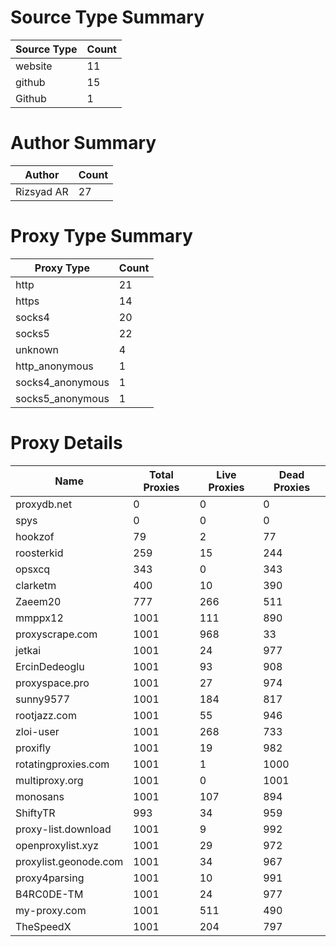 # Source Type Summary

| Source Type | Count |
|-------------|-------|
| website | 11 |
| github | 15 |
| Github | 1 |


# Author Summary

| Author | Count |
|--------|-------|
| Rizsyad AR | 27 |


# Proxy Type Summary

| Proxy Type | Count |
|------------|-------|
| http | 21 |
| https | 14 |
| socks4 | 20 |
| socks5 | 22 |
| unknown | 4 |
| http_anonymous | 1 |
| socks4_anonymous | 1 |
| socks5_anonymous | 1 |


# Proxy Details

| Name | Total Proxies | Live Proxies | Dead Proxies |
|------|---------------|--------------|---------------|
| proxydb.net | 0 | 0 | 0 |
| spys | 0 | 0 | 0 |
| hookzof | 79 | 2 | 77 |
| roosterkid | 259 | 15 | 244 |
| opsxcq | 343 | 0 | 343 |
| clarketm | 400 | 10 | 390 |
| Zaeem20 | 777 | 266 | 511 |
| mmppx12 | 1001 | 111 | 890 |
| proxyscrape.com | 1001 | 968 | 33 |
| jetkai | 1001 | 24 | 977 |
| ErcinDedeoglu | 1001 | 93 | 908 |
| proxyspace.pro | 1001 | 27 | 974 |
| sunny9577 | 1001 | 184 | 817 |
| rootjazz.com | 1001 | 55 | 946 |
| zloi-user | 1001 | 268 | 733 |
| proxifly | 1001 | 19 | 982 |
| rotatingproxies.com | 1001 | 1 | 1000 |
| multiproxy.org | 1001 | 0 | 1001 |
| monosans | 1001 | 107 | 894 |
| ShiftyTR | 993 | 34 | 959 |
| proxy-list.download | 1001 | 9 | 992 |
| openproxylist.xyz | 1001 | 29 | 972 |
| proxylist.geonode.com | 1001 | 34 | 967 |
| proxy4parsing | 1001 | 10 | 991 |
| B4RC0DE-TM | 1001 | 24 | 977 |
| my-proxy.com | 1001 | 511 | 490 |
| TheSpeedX | 1001 | 204 | 797 |
